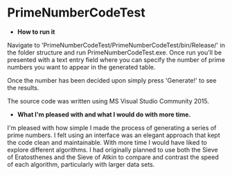 # PrimeNumberCodeTest

 - **How to run it**

Navigate to 'PrimeNumberCodeTest/PrimeNumberCodeTest/bin/Release/' in the folder structure and run PrimeNumberCodeTest.exe. Once run you'll be presented with a text entry field where you can specify the number of prime numbers you want to appear in the generated table.

Once the number has been decided upon simply press 'Generate!' to see the results.

The source code was written using MS Visual Studio Community 2015.
 


 - **What I'm pleased with and what I would do with more time.**

I'm pleased with how simple I made the process of generating a series of prime numbers. I felt using an interface was an elegant approach that kept the code clean and maintainable. With more time I would have liked to explore different algorithms. I had originally planned to use both the Sieve of Eratosthenes and the Sieve of Atkin to compare and contrast the speed of each algorithm, particularly with larger data sets.